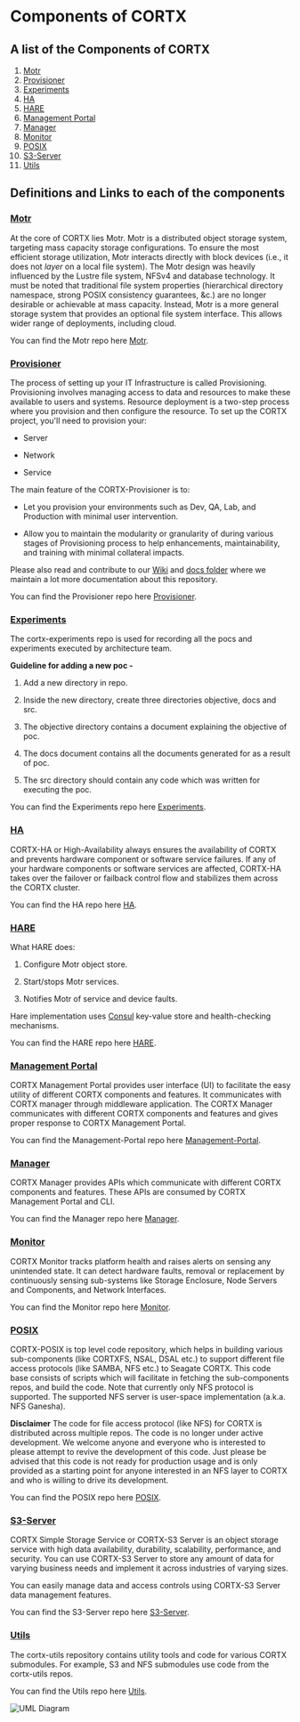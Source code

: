 # Components of CORTX

## A list of the Components of CORTX

1. [Motr](https://github.com/seagate/cortx-motr)
1. [Provisioner](https://github.com/Seagate/cortx-prvsnr)
1. [Experiments](https://github.com/Seagate/cortx-experiments)
1. [HA](https://github.com/Seagate/cortx-ha/)
1. [HARE](https://github.com/Seagate/cortx-hare/)
1. [Management Portal](https://github.com/Seagate/cortx-management-portal)
1. [Manager](https://github.com/Seagate/cortx-manager)
1. [Monitor](https://github.com/Seagate/cortx-monitor)
1. [POSIX](https://github.com/Seagate/cortx-posix)
1. [S3-Server](https://github.com/Seagate/cortx-s3server)
1. [Utils](https://github.com/Seagate/cortx-utils)

## Definitions and Links to each of the components

### [Motr](https://github.com/seagate/cortx-motr)

At the core of CORTX lies Motr. Motr is a distributed object storage system, targeting mass capacity storage configurations. 
To ensure the most efficient storage utilization, Motr interacts directly with block devices (i.e., it does not _layer_ on a local file system).
The Motr design was heavily influenced by the Lustre file system, NFSv4 and database technology. It must be noted that traditional file system properties 
(hierarchical directory namespace, strong POSIX consistency guarantees, &c.) are no longer desirable or achievable at mass capacity. Instead, Motr is a more
general storage system that provides an optional file system interface. This allows wider range of deployments, including cloud.

You can find the Motr repo here [Motr](https://github.com/Seagate/cortx-motr).

### [Provisioner](https://github.com/Seagate/cortx-prvsnr)

The process of setting up your IT Infrastructure is called Provisioning. Provisioning involves managing access to data and resources 
to make these available to users and systems. Resource deployment is a two-step process where you provision and then configure the resource.
To set up the CORTX project, you'll need to provision your: 

   - Server 

   - Network 

   - Service 

The main feature of the CORTX-Provisioner is to: 

   - Let you provision your environments such as Dev, QA, Lab, and Production with minimal user intervention. 

   - Allow you to maintain the modularity or granularity of during various stages of Provisioning process to help enhancements, maintainability, and training with minimal 
   collateral impacts. 

Please also read and contribute to our [Wiki](https://github.com/Seagate/cortx-prvsnr/wiki) and [docs folder](https://github.com/Seagate/cortx-prvsnr/tree/pre-cortx-1.0/docs)
where we maintain a lot more documentation about this repository. 

You can find the Provisioner repo here [Provisioner](https://github.com/Seagate/cortx-prvsnr).

### [Experiments](https://github.com/Seagate/cortx-experiments)

The cortx-experiments repo is used for recording all the pocs and experiments executed by architecture team. 

**Guideline for adding a new poc -**

1. Add a new directory in repo. 

1. Inside the new directory, create three directories objective, docs and src. 

1. The objective directory contains a document explaining the objective of poc. 

1. The docs document contains all the documents generated for as a result of poc. 

1. The src directory should contain any code which was written for executing the poc. 

You can find the Experiments repo here [Experiments](https://github.com/Seagate/cortx-experiments).
 
### [HA](https://github.com/Seagate/cortx-ha/)

CORTX-HA or High-Availability always ensures the availability of CORTX and prevents hardware component or software service failures. If any of your hardware components 
or software services are affected, CORTX-HA takes over the failover or failback control flow and stabilizes them across the CORTX cluster. 

You can find the HA repo here [HA](https://github.com/Seagate/cortx-ha).

### [HARE](https://github.com/Seagate/cortx-hare/)

What HARE does: 

1. Configure Motr object store. 

1. Start/stops Motr services. 

1. Notifies Motr of service and device faults. 

Hare implementation uses [Consul](https://www.consul.io/) key-value store and health-checking mechanisms.

You can find the HARE repo here [HARE](https://github.com/Seagate/cortx-hare).

### [Management Portal](https://github.com/Seagate/cortx-management-portal)

CORTX Management Portal provides user interface (UI) to facilitate the easy utility of different CORTX components and features.
It communicates with CORTX manager through middleware application. The CORTX Manager communicates with different CORTX components 
and features and gives proper response to CORTX Management Portal. 

You can find the Management-Portal repo here [Management-Portal](https://github.com/Seagate/cortx-management-portal).

### [Manager](https://github.com/Seagate/cortx-manager)

CORTX Manager provides APIs which communicate with different CORTX components and features. These APIs are consumed by CORTX Management Portal and CLI.

You can find the Manager repo here [Manager](https://github.com/Seagate/cortx-manager).

### [Monitor](https://github.com/Seagate/cortx-monitor)

CORTX Monitor tracks platform health and raises alerts on sensing any unintended state. It can detect hardware faults, removal or replacement by continuously
sensing sub-systems like Storage Enclosure, Node Servers and Components, and Network Interfaces.

You can find the Monitor repo here [Monitor](https://github.com/Seagate/cortx-monitor).

### [POSIX](https://github.com/Seagate/cortx-posix)

CORTX-POSIX is top level code repository, which helps in building various sub-components (like CORTXFS, NSAL, DSAL etc.) to support different file access protocols 
(like SAMBA, NFS etc.) to Seagate CORTX. This code base consists of scripts which will facilitate in fetching the sub-components repos, and build the code. Note that 
currently only NFS protocol is supported. The supported NFS server is user-space implementation (a.k.a. NFS Ganesha). 

**Disclaimer** 
The code for file access protocol (like NFS) for CORTX is distributed across multiple repos. The code is no longer under active development. We welcome anyone and 
everyone who is interested to please attempt to revive the development of this code. Just please be advised that this code is not ready for production usage and is 
only provided as a starting point for anyone interested in an NFS layer to CORTX and who is willing to drive its development. 

You can find the POSIX repo here [POSIX](https://github.com/Seagate/cortx-posix).

### [S3-Server](https://github.com/Seagate/cortx-s3server)

CORTX Simple Storage Service or CORTX-S3 Server is an object storage service with high data availability, durability, scalability, performance, and security. 
You can use CORTX-S3 Server to store any amount of data for varying business needs and implement it across industries of varying sizes. 

You can easily manage data and access controls using CORTX-S3 Server data management features. 

You can find the S3-Server repo here [S3-Server](https://github.com/Seagate/cortx-s3server).

### [Utils](https://github.com/Seagate/cortx-utils)

The cortx-utils repository contains utility tools and code for various CORTX submodules. For example, S3 and NFS submodules use code from the cortx-utils repos. 

You can find the Utils repo here [Utils](https://github.com/Seagate/cortx-utils).


![UML Diagram](https://user-images.githubusercontent.com/23244853/114573702-82d1f480-9c70-11eb-990c-8e3d8bddb256.jpg)
